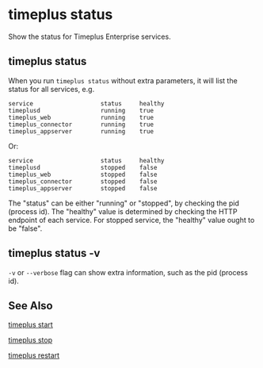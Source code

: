 # timeplus status

Show the status for Timeplus Enterprise services.

## timeplus status
When you run `timeplus status` without extra parameters, it will list the status for all services, e.g.
```
service                   status     healthy
timeplusd                 running    true
timeplus_web              running    true
timeplus_connector        running    true
timeplus_appserver        running    true
```

Or:
```
service                   status     healthy
timeplusd                 stopped    false
timeplus_web              stopped    false
timeplus_connector        stopped    false
timeplus_appserver        stopped    false
```

The "status" can be either "running" or "stopped", by checking the pid (process id). The "healthy" value is determined by checking the HTTP endpoint of each service. For stopped service, the "healthy" value ought to be "false".

## timeplus status -v
`-v` or `--verbose` flag can show extra information, such as the pid (process id).

## See Also

[timeplus start](cli-start)

[timeplus stop](cli-stop)

[timeplus restart](cli-restart)
